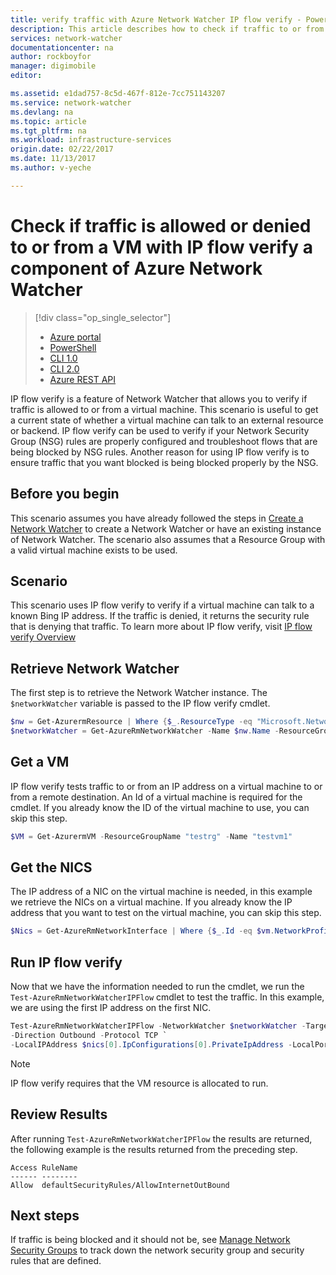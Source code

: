 ```yaml
---
title: verify traffic with Azure Network Watcher IP flow verify - PowerShell | Azure
description: This article describes how to check if traffic to or from a virtual machine is allowed or denied using PowerShell
services: network-watcher
documentationcenter: na
author: rockboyfor
manager: digimobile
editor: 

ms.assetid: e1dad757-8c5d-467f-812e-7cc751143207
ms.service: network-watcher
ms.devlang: na
ms.topic: article
ms.tgt_pltfrm: na
ms.workload: infrastructure-services
origin.date: 02/22/2017
ms.date: 11/13/2017
ms.author: v-yeche

---
```

# Check if traffic is allowed or denied to or from a VM with IP flow verify a component of Azure Network Watcher

> [!div class="op_single_selector"]
> - [Azure portal](network-watcher-check-ip-flow-verify-portal.md)
> - [PowerShell](network-watcher-check-ip-flow-verify-powershell.md)
> - [CLI 1.0](network-watcher-check-ip-flow-verify-cli-nodejs.md)
> - [CLI 2.0](network-watcher-check-ip-flow-verify-cli.md)
> - [Azure REST API](network-watcher-check-ip-flow-verify-rest.md)

IP flow verify is a feature of Network Watcher that allows you to verify if traffic is allowed to or from a virtual machine. This scenario is useful to get a current state of whether a virtual machine can talk to an external resource or backend. IP flow verify can be used to verify if your Network Security Group (NSG) rules are properly configured and troubleshoot flows that are being blocked by NSG rules. Another reason for using IP flow verify is to ensure traffic that you want blocked is being blocked properly by the NSG.

## Before you begin

This scenario assumes you have already followed the steps in [Create a Network Watcher](network-watcher-create.md) to create a Network Watcher or have an existing instance of Network Watcher. The scenario also assumes that a Resource Group with a valid virtual machine exists to be used.

## Scenario

This scenario uses IP flow verify to verify if a virtual machine can talk to a known Bing IP address. If the traffic is denied, it returns the security rule that is denying that traffic. To learn more about IP flow verify, visit [IP flow verify Overview](network-watcher-ip-flow-verify-overview.md)

## Retrieve Network Watcher

The first step is to retrieve the Network Watcher instance. The `$networkWatcher` variable is passed to the IP flow verify cmdlet.

```powershell
$nw = Get-AzurermResource | Where {$_.ResourceType -eq "Microsoft.Network/networkWatchers" -and $_.Location -eq "chinaeast" } 
$networkWatcher = Get-AzureRmNetworkWatcher -Name $nw.Name -ResourceGroupName $nw.ResourceGroupName 
```

## Get a VM

IP flow verify tests traffic to or from an IP address on a virtual machine to or from a remote destination. An Id of a virtual machine is required for the cmdlet. If you already know the ID of the virtual machine to use, you can skip this step.

```powershell
$VM = Get-AzurermVM -ResourceGroupName "testrg" -Name "testvm1"
```

## Get the NICS

The IP address of a NIC on the virtual machine is needed, in this example we retrieve the NICs on a virtual machine. If you already know the IP address that you want to test on the virtual machine, you can skip this step.

```powershell
$Nics = Get-AzureRmNetworkInterface | Where {$_.Id -eq $vm.NetworkProfile.NetworkInterfaces.Id.ForEach({$_})}
```

## Run IP flow verify

Now that we have the information needed to run the cmdlet, we run the `Test-AzureRmNetworkWatcherIPFlow` cmdlet to test the traffic. In this example, we are using the first IP address on the first NIC.

```powershell
Test-AzureRmNetworkWatcherIPFlow -NetworkWatcher $networkWatcher -TargetVirtualMachineId $VM.Id `
-Direction Outbound -Protocol TCP `
-LocalIPAddress $nics[0].IpConfigurations[0].PrivateIpAddress -LocalPort 6895 -RemoteIPAddress 204.79.197.200 -RemotePort 80
```

> [!NOTE]
> IP flow verify requires that the VM resource is allocated to run.

## Review Results

After running `Test-AzureRmNetworkWatcherIPFlow` the results are returned, the following example is the results returned from the preceding step.

```
Access RuleName                                  
------ --------                                  
Allow  defaultSecurityRules/AllowInternetOutBound
```

## Next steps

If traffic is being blocked and it should not be, see [Manage Network Security Groups](../virtual-network/virtual-network-manage-nsg-arm-portal.md) to track down the network security group and security rules that are defined.

[1]: ./media/network-watcher-check-ip-flow-verify-portal/figure1.png
[2]: ./media/network-watcher-check-ip-flow-verify-portal/figure2.png


<!--Update_Description: new articles on network watcher check ip flow verify powershell -->
